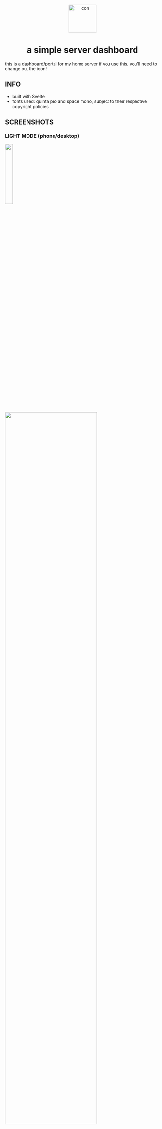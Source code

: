 <p align="center">
  <picture>
  <source media="(prefers-color-scheme: dark)" srcset="https://user-images.githubusercontent.com/65262710/202154933-53c1bb2c-4949-454d-9df6-b2e48bb1bbc7.png">
  <source media="(prefers-color-scheme: light)" srcset="https://user-images.githubusercontent.com/65262710/202154939-05e673a8-ed49-471a-8340-0115b156b5e9.png">
    <img alt="icon" src="https://user-images.githubusercontent.com/65262710/202154933-53c1bb2c-4949-454d-9df6-b2e48bb1bbc7.png" width="90" height="90"
  </picture>
  
<h1 align="center">a simple server dashboard</h4>
</p>

this is a dashboard/portal for my home server
if you use this, you'll need to change out the icon!

<h2>INFO</h2>

- built with Svelte
- fonts used: quinta pro and space mono, subject to their respective copyright policies


<h2>SCREENSHOTS</h2>
<h3>LIGHT MODE (phone/desktop)</h3>


 <img src="https://user-images.githubusercontent.com/65262710/234772764-465da4a6-edef-4b2a-9981-e76f2cd54b5a.png" width="22.32%"/> <img src="https://user-images.githubusercontent.com/65262710/234770224-08d974f6-1529-4baa-aab1-ff82f4110a1a.PNG" width="77%"/>


<h3>DARK MODE (OLED)</h3>
<img src="https://user-images.githubusercontent.com/65262710/234770255-969a1959-bfaa-42d1-bc80-de98763060af.PNG"/>


<h2>FEATURES</h2>

- auto dark mode based on time
- responsive mobile/desktop ui design
- keybinds (based on the first char) to open apps
- time/date widget
- icon toggles light/dark mode
- pwa for ios
- fully configurable via json
- looks nice :)

<h3>EXAMPLE CONFIGURATION</h3>

```
{
    "boxes": [
        { "name": "Jellyfin", "colour": "181, 101, 118", "href": "http://192.168.1.2:8096" },
        
        { "name": "Router", "colour": "173, 99, 158", "href": "http://192.168.1.1" },
        { "name": "Switch", "colour": "140, 97, 168", "href": "http://192.168.1.3" },
        
        { "name": "PiHole", "colour": "101, 97, 168", "href": "http://192.168.1.2/admin" },
        { "name": "Home Assistant", "colour": "83, 135, 196", "href": "http://192.168.1.2:8123" }
    ]
}
```

###### inspired by [YunoHost's home page](https://yunohost.org/)

